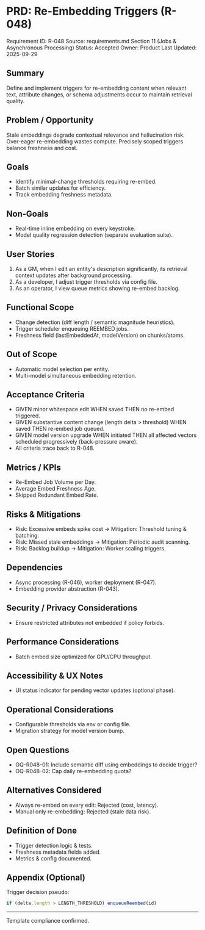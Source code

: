 # PRD: Re-Embedding Triggers (R-048)

Requirement ID: R-048
Source: requirements.md Section 11 (Jobs & Asynchronous Processing)
Status: Accepted
Owner: Product
Last Updated: 2025-09-29

## Summary

Define and implement triggers for re-embedding content when relevant text, attribute changes, or schema adjustments occur to maintain retrieval quality.

## Problem / Opportunity

Stale embeddings degrade contextual relevance and hallucination risk. Over-eager re-embedding wastes compute. Precisely scoped triggers balance freshness and cost.

## Goals

- Identify minimal-change thresholds requiring re-embed.
- Batch similar updates for efficiency.
- Track embedding freshness metadata.

## Non-Goals

- Real-time inline embedding on every keystroke.
- Model quality regression detection (separate evaluation suite).

## User Stories

1. As a GM, when I edit an entity's description significantly, its retrieval context updates after background processing.
2. As a developer, I adjust trigger thresholds via config file.
3. As an operator, I view queue metrics showing re-embed backlog.

## Functional Scope

- Change detection (diff length / semantic magnitude heuristics).
- Trigger scheduler enqueuing REEMBED jobs.
- Freshness field (lastEmbeddedAt, modelVersion) on chunks/atoms.

## Out of Scope

- Automatic model selection per entity.
- Multi-model simultaneous embedding retention.

## Acceptance Criteria

- GIVEN minor whitespace edit WHEN saved THEN no re-embed triggered.
- GIVEN substantive content change (length delta > threshold) WHEN saved THEN re-embed job queued.
- GIVEN model version upgrade WHEN initiated THEN all affected vectors scheduled progressively (back-pressure aware).
- All criteria trace back to R-048.

## Metrics / KPIs

- Re-Embed Job Volume per Day.
- Average Embed Freshness Age.
- Skipped Redundant Embed Rate.

## Risks & Mitigations

- Risk: Excessive embeds spike cost → Mitigation: Threshold tuning & batching.
- Risk: Missed stale embeddings → Mitigation: Periodic audit scanning.
- Risk: Backlog buildup → Mitigation: Worker scaling triggers.

## Dependencies

- Async processing (R-046), worker deployment (R-047).
- Embedding provider abstraction (R-043).

## Security / Privacy Considerations

- Ensure restricted attributes not embedded if policy forbids.

## Performance Considerations

- Batch embed size optimized for GPU/CPU throughput.

## Accessibility & UX Notes

- UI status indicator for pending vector updates (optional phase).

## Operational Considerations

- Configurable thresholds via env or config file.
- Migration strategy for model version bump.

## Open Questions

- OQ-R048-01: Include semantic diff using embeddings to decide trigger?
- OQ-R048-02: Cap daily re-embedding quota?

## Alternatives Considered

- Always re-embed on every edit: Rejected (cost, latency).
- Manual only re-embedding: Rejected (stale data risk).

## Definition of Done

- Trigger detection logic & tests.
- Freshness metadata fields added.
- Metrics & config documented.

## Appendix (Optional)

Trigger decision pseudo:

```ts
if (delta.length > LENGTH_THRESHOLD) enqueueReembed(id)
```

---
Template compliance confirmed.
